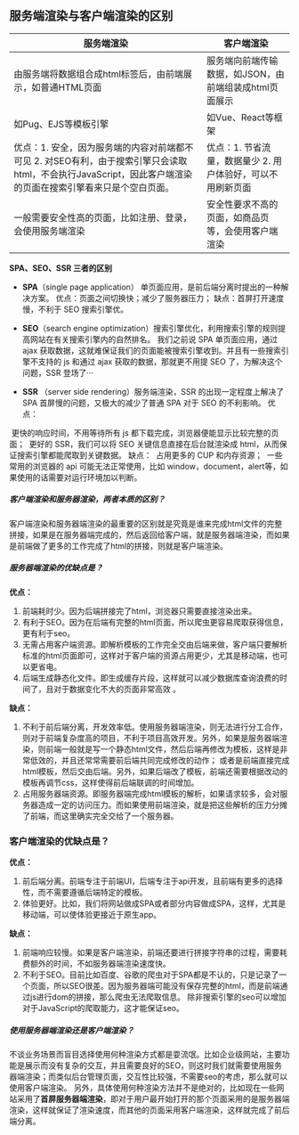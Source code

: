 ## 服务端渲染与客户端渲染的区别

| 服务端渲染                                                   | 客户端渲染                                                  |
| ------------------------------------------------------------ | ----------------------------------------------------------- |
| 由服务端将数据组合成html标签后，由前端展示，如普通HTML页面   | 服务端向前端传输数据，如JSON，由前端组装成html页面展示      |
| 如Pug、EJS等模板引擎                                         | 如Vue、React等框架                                          |
| 优点：1. 安全，因为服务端的内容对前端都不可见  2. 对SEO有利，由于搜索引擎只会读取html，不会执行JavaScript，因此客户端渲染的页面在搜索引擎看来只是个空白页面。 | 优点：1. 节省流量，数据量少 2. 用户体验好，可以不用刷新页面 |
| 一般需要安全性高的页面，比如注册、登录，会使用服务端渲染     | 安全性要求不高的页面，如商品页等，会使用客户端渲染          |

 **SPA、SEO、SSR 三者的区别**

-  **SPA**（single page application） 单页面应用，是前后端分离时提出的一种解决方案。
      优点：页面之间切换快；减少了服务器压力；
      缺点：首屏打开速度慢，不利于 SEO 搜索引擎优。

  

-  **SEO**（search engine optimization）搜索引擎优化，利用搜索引擎的规则提高网站在有关搜索引擎内的自然排名。
   我们之前说 SPA 单页面应用，通过 ajax 获取数据，这就难保证我们的页面能被搜索引擎收到。并且有一些搜索引擎不支持的 js 和通过 ajax 获取的数据，那就更不用提 SEO 了，为解决这个问题，SSR 登场了···

  

-  **SSR** （server side rendering）服务端渲染，SSR 的出现一定程度上解决了 SPA 首屏慢的问题，又极大的减少了普通 SPA 对于 SEO 的不利影响。
     优点：

  ​          更快的响应时间，不用等待所有 js 都下载完成，浏览器便能显示比较完整的页面；
  ​          更好的 SSR，我们可以将 SEO 关键信息直接在后台就渲染成 html，从而保证搜索引擎都能爬取到关键数据。
     缺点：
  ​          占用更多的 CUP 和内存资源；
  ​          一些常用的浏览器的 api 可能无法正常使用，比如 window，document，alert等，如果使用的话需要对运行环境加以判断。 



##### 客户端渲染和服务器渲染，两者本质的区别？

客户端渲染和服务器端渲染的最重要的区别就是究竟是谁来完成html文件的完整拼接，如果是在服务器端完成的，然后返回给客户端，就是服务器端渲染，而如果是前端做了更多的工作完成了html的拼接，则就是客户端渲染。



##### 服务器端渲染的优缺点是？

**优点：**

1. 前端耗时少。因为后端拼接完了html，浏览器只需要直接渲染出来。
2. 有利于SEO。因为在后端有完整的html页面，所以爬虫更容易爬取获得信息，更有利于seo。
3. 无需占用客户端资源。即解析模板的工作完全交由后端来做，客户端只要解析标准的html页面即可，这样对于客户端的资源占用更少，尤其是移动端，也可以更省电。
4. 后端生成静态化文件。即生成缓存片段，这样就可以减少数据库查询浪费的时间了，且对于数据变化不大的页面非常高效 。

**缺点：**

1. 不利于前后端分离，开发效率低。使用服务器端渲染，则无法进行分工合作，则对于前端复杂度高的项目，不利于项目高效开发。另外，如果是服务器端渲染，则前端一般就是写一个静态html文件，然后后端再修改为模板，这样是非常低效的，并且还常常需要前后端共同完成修改的动作； 或者是前端直接完成html模板，然后交由后端。另外，如果后端改了模板，前端还需要根据改动的模板再调节css，这样使得前后端联调的时间增加。
2. 占用服务器端资源。即服务器端完成html模板的解析，如果请求较多，会对服务器造成一定的访问压力。而如果使用前端渲染，就是把这些解析的压力分摊了前端，而这里确实完全交给了一个服务器。

### 客户端渲染的优缺点是？

**优点：**

1. 前后端分离。前端专注于前端UI，后端专注于api开发，且前端有更多的选择性，而不需要遵循后端特定的模板。
2. 体验更好。比如，我们将网站做成SPA或者部分内容做成SPA，这样，尤其是移动端，可以使体验更接近于原生app。

**缺点：**

1. 前端响应较慢。如果是客户端渲染，前端还要进行拼接字符串的过程，需要耗费额外的时间，不如服务器端渲染速度快。
2. 不利于SEO。目前比如百度、谷歌的爬虫对于SPA都是不认的，只是记录了一个页面，所以SEO很差。因为服务器端可能没有保存完整的html，而是前端通过js进行dom的拼接，那么爬虫无法爬取信息。 除非搜索引擎的seo可以增加对于JavaScript的爬取能力，这才能保证seo。

##### 使用服务器端渲染还是客户端渲染？

不谈业务场景而盲目选择使用何种渲染方式都是耍流氓。比如企业级网站，主要功能是展示而没有复杂的交互，并且需要良好的SEO，则这时我们就需要使用服务器端渲染；而类似后台管理页面，交互性比较强，不需要seo的考虑，那么就可以使用客户端渲染。
 另外，具体使用何种渲染方法并不是绝对的，比如现在一些网站采用了**首屏服务器端渲染**，即对于用户最开始打开的那个页面采用的是服务器端渲染，这样就保证了渲染速度，而其他的页面采用客户端渲染，这样就完成了前后端分离。



